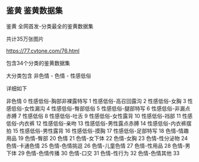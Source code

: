 ## 鉴黄       鉴黄数据集
鉴黄
全网首发-分类最全的鉴黄数据集

共计35万张图片

https://77.cvtone.com/76.html

包含34个分类的鉴黄数据集

大分类包含 非色情  -  色情 - 性感低俗

详细如下 

非色情 0
性感低俗-胸部非裸露特写 1
性感低俗-高召回露沟 2
性感低俗-女胸 3
性感低俗-女性漏沟 4
性感低俗-臀部低俗 5
性感低俗-腿部特写 6
性感低俗-非漏点赤膊 7
性感低俗 8
性感低俗-吐舌 9
性感低俗-女性露背 10
性感低俗-裆部 11
性感低俗-内衣裤 12
性感低俗-亲吻 13
性感低俗-男性露点赤膊 14
性感低俗-内衣裤摆拍 15
性感低俗-男性露背 16
性感低俗-摸胸 17
性感低俗-足部特写 18
色情-情趣用品 19
色情-臀部 20
色情 21
色情-女下体 22
色情-女胸 23
色情-性分泌物 24
色情-卡通色情 25
色情-色情挑逗 26
色情-儿童色情 27
色情-性用品 28
色情-男下体 29
色情-色情传播 30
色情-口交 31
色情-性行为 32
色情-色情其他 33
